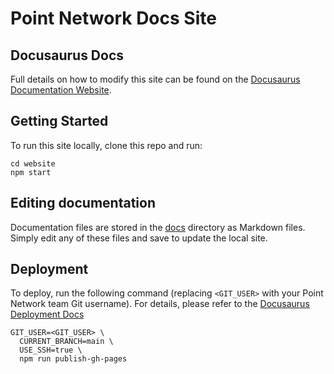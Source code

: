# Point Network Docs Site

## Docusaurus Docs

Full details on how to modify this site can be found on the [Docusaurus Documentation Website](https://docusaurus.io/docs/en/installation).

## Getting Started

To run this site locally, clone this repo and run:

```
cd website
npm start
```

## Editing documentation

Documentation files are stored in the [docs](./docs) directory as Markdown files. Simply edit any of these files and save to update the local site.

## Deployment

To deploy, run the following command (replacing `<GIT_USER>` with your Point Network team Git username). For details, please refer to the [Docusaurus Deployment Docs](https://docusaurus.io/docs/en/publishing#deploying-to-github-pages)

```
GIT_USER=<GIT_USER> \
  CURRENT_BRANCH=main \
  USE_SSH=true \
  npm run publish-gh-pages
```
